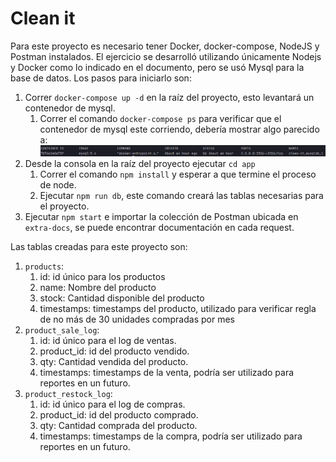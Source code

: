 # Clean it

Para este proyecto es necesario tener Docker, docker-compose, NodeJS y Postman instalados. 
El ejercicio se desarrolló utilizando únicamente Nodejs y Docker como lo indicado en
el documento, pero se usó Mysql para la base de datos. Los pasos para iniciarlo son:

1. Correr ``docker-compose up -d`` en la raíz del proyecto, esto levantará un
contenedor de mysql.
   1. Correr el comando ``docker-compose ps`` para verificar que el contenedor de mysql este corriendo, debería mostrar algo
   parecido a:
   ![img.png](extra-docs/docker-ps-output.png)
2. Desde la consola en la raíz del proyecto ejecutar ``cd app``
    1. Correr el comando ``npm install`` y esperar a que termine el proceso de node.
    2. Ejecutar ``npm run db``, este comando creará las tablas necesarias para el proyecto.
3. Ejecutar ``npm start`` e importar la colección de Postman ubicada en ``extra-docs``, se puede encontrar documentación en cada request.

Las tablas creadas para este proyecto son:
1. `products`:
   1. id: id único para los productos
   2. name: Nombre del producto
   3. stock: Cantidad disponible del producto
   4. timestamps: timestamps del producto, utilizado para verificar regla de no más de 30 unidades compradas por mes
2. `product_sale_log`:
   1. id: id único para el log de ventas.
   2. product_id: id del producto vendido.
   4. qty: Cantidad vendida del producto.
   5. timestamps: timestamps de la venta, podría ser utilizado para reportes en un futuro.
3. `product_restock_log`:
   1. id: id único para el log de compras.
   2. product_id: id del producto comprado.
   4. qty: Cantidad comprada del producto.
   5. timestamps: timestamps de la compra, podría ser utilizado para reportes en un futuro.